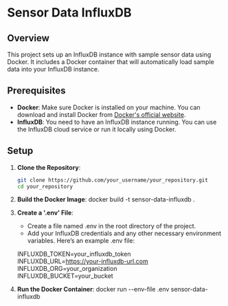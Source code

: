 # Sensor Data InfluxDB

## Overview

This project sets up an InfluxDB instance with sample sensor data using Docker. It includes a Docker container that will automatically load sample data into your InfluxDB instance.

## Prerequisites

- **Docker**: Make sure Docker is installed on your machine. You can download and install Docker from [Docker's official website](https://www.docker.com/products/docker-desktop).
- **InfluxDB**: You need to have an InfluxDB instance running. You can use the InfluxDB cloud service or run it locally using Docker.

## Setup

1. **Clone the Repository**:
   ```bash
   git clone https://github.com/your_username/your_repository.git
   cd your_repository

2. **Build the Docker Image**:
   docker build -t sensor-data-influxdb .
   
4. **Create a '.env' File**:
   - Create a file named .env in the root directory of the project.
   - Add your InfluxDB credentials and any other necessary environment variables. Here’s an example .env file:

   INFLUXDB_TOKEN=your_influxdb_token  
   INFLUXDB_URL=https://your-influxdb-url.com  
   INFLUXDB_ORG=your_organization  
   INFLUXDB_BUCKET=your_bucket  

   
5. **Run the Docker Container**:
   docker run --env-file .env sensor-data-influxdb

